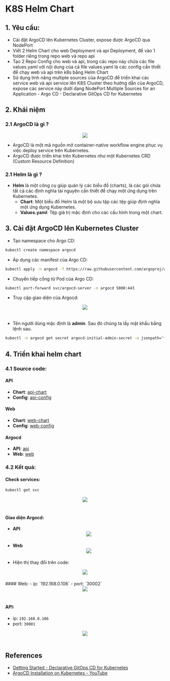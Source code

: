 # K8S Helm Chart 

## 1. Yêu cầu: 
-   Cài đặt ArgoCD lên Kubernetes Cluster, expose được ArgoCD qua NodePort
-   Viết 2 Helm Chart cho web Deployment và api Deployment, để vào 1 folder riêng trong repo web và repo api
-   Tạo 2 Repo Config cho web và api, trong các repo này chứa các file values.yaml với nội dung của cá file values.yaml là các config cần thiết để chạy web và api trên k8s bằng Helm Chart 
-   Sử dụng tính năng multiple sources của ArgoCD để triển khai các service web và api service lên K8S Cluster  theo hướng dẫn của ArgoCD, expose các service này dưới dạng NodePort Multiple Sources for an Application - Argo CD - Declarative GitOps CD for Kubernetes

## 2. Khái niệm 
### 2.1 ArgoCD là gì ?

<div align="center">
    <img src="../images/argocd-sync-flow.png">
</div>

-   ArgoCD là một mã nguồn mở container-native workflow engine phục vụ việc deploy service trên Kubernetes.  
-   ArgoCD được triển khai trên Kubernetes như một Kubernetes CRD (Custom Resource Definition)

### 2.1 Helm là gì ?
-   **Helm** là một công cụ giúp quản lý các biểu đồ (charts), là các gói chứa tất cả các định nghĩa tài nguyên cần thiết để chạy một ứng dụng trên Kubernetes.
    +   **Chart**: Một biểu đồ Helm là một bộ sưu tập các tệp giúp định nghĩa một ứng dụng Kubernetes.
    + **Values.yaml**: Tệp giá trị mặc định cho các cấu hình trong một chart.

## 3. Cài đặt ArgoCD lên Kubernetes Cluster
-   Tạo namespace cho Argo CD:
```bash
kubectl create namespace argocd
```

-   Áp dụng các manifest của Argo CD:
```bash
kubectl apply -n argocd -f https://raw.githubusercontent.com/argoproj/argo-cd/stable/manifests/install.yaml
```
- Chuyển tiếp cổng từ Pod của Argo CD:
```bash
kubectl port-forward svc/argocd-server -n argocd 5000:443
```
-   Truy cập giao diện của Argocd:
<div align="center">
    <img src="../images/argocd_login.png" style="margin-bottom: 20">
</div>

-   Tên người dùng mặc định là **admin**. Sau đó chúng ta lấy mật khẩu bằng lệnh sau. 
```bash
kubectl -n argocd get secret argocd-initial-admin-secret -o jsonpath="{.data.password}" | base64 --decode ; echo
```

## 4. Triển khai helm chart 

### 4.1 Source code: 
#### API
- **Chart**: [api-chart](https://github.com/descent1511/vdt2024-api-nodejs/tree/feat/helm-chart/api-chart)
- **Config**: [api-config](https://github.com/descent1511/vdt2024-api-config)

#### Web
- **Chart**: [web-chart](https://github.com/descent1511/vdt2024-vuejs-frontend/tree/develop/web-chart)
- **Config**: [web-config](https://github.com/descent1511/vdt2024-web-config)

#### Argocd 
- **API**: [api](https://github.com/descent1511/vdt2024-argocd-config/blob/main/api.yaml)
- **Web**: [web](https://github.com/descent1511/vdt2024-argocd-config/blob/main/web.yaml)
### 4.2 Kết quả:

#### Check services:
```bash
kubectl get svc 
```
<div align="center">
    <img src="../images/check-svc-argocd.png" style="margin-bottom: 20">
</div>

#### Giao diện Argocd:
- **API**
  <div align="center">
      <img src="../images/api-arg.png" style="margin-bottom: 20">
  </div>
- **Web**
  <div align="center">
      <img src="../images/web-arg.png" style="margin-bottom: 20">
  </div>
-   Hiện thị thay đổi trên code:
  <div align="center">
      <img src="../images/history.png" style="margin-bottom: 20">
  </div>
#### Web:
-   ip: `192.168.0.106`
-   port: `30002`
<div align="center">
    <img src="../images/app-argocd.png" style="margin-bottom: 20">
</div>

#### API:
-   ip: `192.168.0.106`
-   port: `30001`
<div align="center">
    <img src="../images/api-argocd.png" style="margin-bottom: 20">
</div>


## References
-   [Getting Started - Declarative GitOps CD for Kubernetes](https://argo-cd.readthedocs.io/en/stable/getting_started/)
-   [ArgoCD Installation on Kubernetes  -  YouTube](https://www.youtube.com/watch?v=fBd_tz6BALU)

